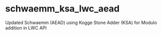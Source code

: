 # schwaemm_ksa_lwc_aead
Updated Schwaemm (AEAD) using Kogge Stone Adder (KSA) for Modulo addition in LWC API
